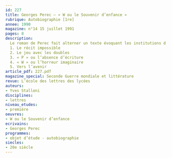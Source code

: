 ```yaml
---
id: 227
title: Georges Perec – « W ou le Souvenir d’enfance » 
rubrique: Autobiographie [1re]
annee: 1990
magazine: n°14 15 juillet 1991
pages: 8
description: 
  Le roman de Perec fait alterner un texte évoquant les institutions d’une cité olympique et un récit autobiographique retraçant son enfance de 1939 à 1945…
  1. Le récit impossible
  2. Le jeu avec les doubles
  3. « P » ou l’absence d’écriture
  4. « W » ou l’horreur imaginaire
  5. Vers l’avenir
article_pdf: 227.pdf
magazine_special: Seconde Guerre mondiale et littérature
revue: L’école des lettres des lycées
auteurs:
- Yves Stalloni
disciplines:
- lettres
niveau_etudes:
- première
oeuvres:
- W ou le Souvenir d’enfance
ecrivains:
- Georges Perec
programmes:
- objet d’étude - autobiographie
siecles:
- 20e siècle
---
```

